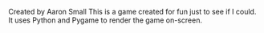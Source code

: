 Created by Aaron Small
This is a game created for fun just to see if I could. 
It uses Python and Pygame to render the game on-screen. 